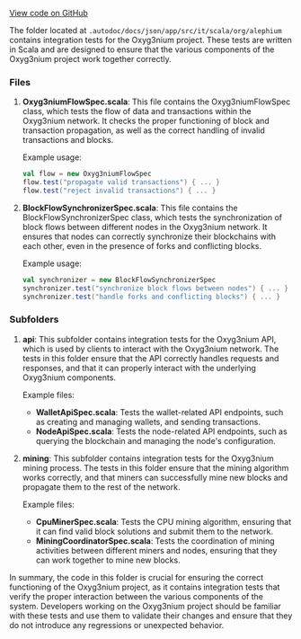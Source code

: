 [View code on GitHub](https://github.com/alephium/alephium/.autodoc/docs/json/app/src/it/scala/org/alephium)

The folder located at `.autodoc/docs/json/app/src/it/scala/org/alephium` contains integration tests for the Oxyg3nium project. These tests are written in Scala and are designed to ensure that the various components of the Oxyg3nium project work together correctly.

### Files

1. **Oxyg3niumFlowSpec.scala**: This file contains the Oxyg3niumFlowSpec class, which tests the flow of data and transactions within the Oxyg3nium network. It checks the proper functioning of block and transaction propagation, as well as the correct handling of invalid transactions and blocks.

   Example usage:

   ```scala
   val flow = new Oxyg3niumFlowSpec
   flow.test("propagate valid transactions") { ... }
   flow.test("reject invalid transactions") { ... }
   ```

2. **BlockFlowSynchronizerSpec.scala**: This file contains the BlockFlowSynchronizerSpec class, which tests the synchronization of block flows between different nodes in the Oxyg3nium network. It ensures that nodes can correctly synchronize their blockchains with each other, even in the presence of forks and conflicting blocks.

   Example usage:

   ```scala
   val synchronizer = new BlockFlowSynchronizerSpec
   synchronizer.test("synchronize block flows between nodes") { ... }
   synchronizer.test("handle forks and conflicting blocks") { ... }
   ```

### Subfolders

1. **api**: This subfolder contains integration tests for the Oxyg3nium API, which is used by clients to interact with the Oxyg3nium network. The tests in this folder ensure that the API correctly handles requests and responses, and that it can properly interact with the underlying Oxyg3nium components.

   Example files:

   - **WalletApiSpec.scala**: Tests the wallet-related API endpoints, such as creating and managing wallets, and sending transactions.
   - **NodeApiSpec.scala**: Tests the node-related API endpoints, such as querying the blockchain and managing the node's configuration.

2. **mining**: This subfolder contains integration tests for the Oxyg3nium mining process. The tests in this folder ensure that the mining algorithm works correctly, and that miners can successfully mine new blocks and propagate them to the rest of the network.

   Example files:

   - **CpuMinerSpec.scala**: Tests the CPU mining algorithm, ensuring that it can find valid block solutions and submit them to the network.
   - **MiningCoordinatorSpec.scala**: Tests the coordination of mining activities between different miners and nodes, ensuring that they can work together to mine new blocks.

In summary, the code in this folder is crucial for ensuring the correct functioning of the Oxyg3nium project, as it contains integration tests that verify the proper interaction between the various components of the system. Developers working on the Oxyg3nium project should be familiar with these tests and use them to validate their changes and ensure that they do not introduce any regressions or unexpected behavior.

